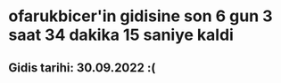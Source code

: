 # ofarukbicer'in gidisine son 6 gun 3 saat 34 dakika 15 saniye kaldi

## Gidis tarihi: 30.09.2022 :(